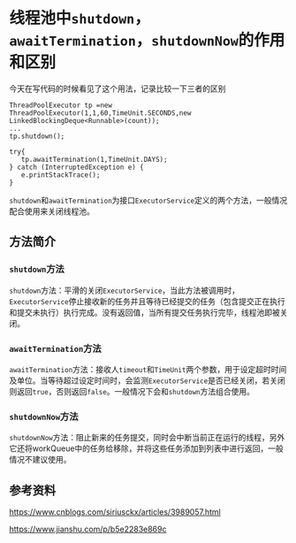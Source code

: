 # 线程池中`shutdown`，`awaitTermination`，`shutdownNow`的作用和区别
 

今天在写代码的时候看见了这个用法，记录比较一下三者的区别

```
ThreadPoolExecutor tp =new ThreadPoolExecutor(1,1,60,TimeUnit.SECONDS,new LinkedBlockingDeque<Runnable>(count));
...
tp.shutdown();
       
try{
   tp.awaitTermination(1,TimeUnit.DAYS);
} catch (InterruptedException e) {
   e.printStackTrace();
}

```

`shutdown`和`awaitTermination`为接口`ExecutorService`定义的两个方法，一般情况配合使用来关闭线程池。

## 方法简介

### `shutdown`方法

`shutdown`方法：平滑的关闭`ExecutorService`，当此方法被调用时，`ExecutorService`停止接收新的任务并且等待已经提交的任务（包含提交正在执行和提交未执行）执行完成。没有返回值，当所有提交任务执行完毕，线程池即被关闭。


### `awaitTermination`方法

`awaitTermination`方法：接收人`timeout`和`TimeUnit`两个参数，用于设定超时时间及单位。当等待超过设定时间时，会监测`ExecutorService`是否已经关闭，若关闭则返回`true`，否则返回`false`。一般情况下会和`shutdown`方法组合使用。


### `shutdownNow`方法

`shutdownNow`方法：阻止新来的任务提交，同时会中断当前正在运行的线程，另外它还将workQueue中的任务给移除，并将这些任务添加到列表中进行返回，一般情况不建议使用。

## 参考资料

https://www.cnblogs.com/siriusckx/articles/3989057.html

https://www.jianshu.com/p/b5e2283e869c
